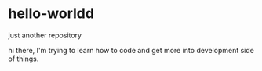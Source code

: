 # hello-worldd
just another repository

hi there, I'm trying to learn how to code and get more into development side of things. 
